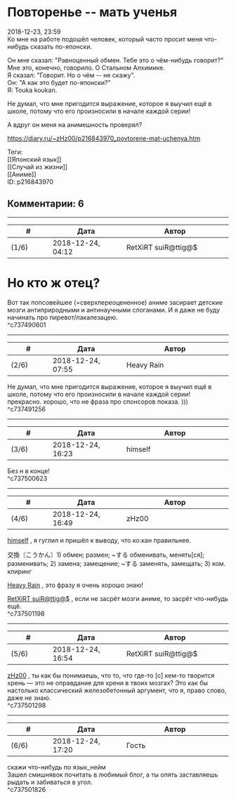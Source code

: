 Повторенье -- мать ученья
=========================

  
2018-12-23, 23:59  
 Ко мне на работе подошёл человек, который часто просит меня что-нибудь сказать по-японски.   
   
 Он мне сказал: "Равноценный обмен. Тебе это о чём-нибудь говорит?"   
 Мне это, конечно, говорило. О Стальном Алхимике.   
 Я сказал: "Говорит. Но о чём -- не скажу".   
 Он: "А как это будет по-японски?"   
 Я: Touka koukan.   
   
 Не думал, что мне пригодится выражение, которое я выучил ещё в школе, потому что его произносили в начале каждой серии!   
   
  А вдруг он меня на анимешность проверял?    
  
<https://diary.ru/~zHz00/p216843970_povtorene-mat-uchenya.htm>  
  
Теги:  
[[Японский язык]]  
[[Случай из жизни]]  
[[Аниме]]  
ID: p216843970  


Комментарии: 6
--------------

  


---



|         #         |              Дата              |                     Автор                     |           ID           |
| --- | --- | --- | --- |
| (1/6) | 2018-12-24, 04:12 | RetXiRT suiR@ttig@$ | c737490601 |

  
   Но кто ж отец?
===============

   
 Вот так попсовейшее (=сверхпереоцененное) аниме засирает детские мозги антиприродными и антинаучными слоганами.  И я даже не буду начинать про пиревот/лакалезацею.     
 ^c737490601

---



|         #         |              Дата              |                     Автор                     |           ID           |
| --- | --- | --- | --- |
| (2/6) | 2018-12-24, 07:55 | Heavy Rain | c737491256 |

  
  Не думал, что мне пригодится выражение, которое я выучил ещё в школе, потому что его произносили в начале каждой серии!    
 прекрасно. хорошо, что не фраза про спонсоров показа. )))   
 ^c737491256

---



|         #         |              Дата              |                     Автор                     |           ID           |
| --- | --- | --- | --- |
| (3/6) | 2018-12-24, 16:23 | himself | c737500623 |

  
 Без н в конце!   
 ^c737500623

---



|         #         |              Дата              |                     Автор                     |           ID           |
| --- | --- | --- | --- |
| (4/6) | 2018-12-24, 16:49 | zHz00 | c737501198 |

  
  [himself](http://himself.diary.ru "void")  , я гуглил и пришёл к выводу, что ко:кан правильнее.   
   
 交換〘こうかん〙1) обмен; размен; ~する обменивать, менять[ся]; разменивать; 2) замена; замещение; ~する заменять, замещать; 3) ком. клиринг   
   
  [Heavy Rain](http://kogacz.diary.ru "dear j ournal")  , это фразу я очень хорошо знаю!   
   
  [RetXiRT suiR@ttig@$](http://Hellspawn.diary.ru "Горчичник")  , если не засрёт мозги аниме, то засрёт что-нибудь ещё.   
 ^c737501198

---



|         #         |              Дата              |                     Автор                     |           ID           |
| --- | --- | --- | --- |
| (5/6) | 2018-12-24, 16:54 | RetXiRT suiR@ttig@$ | c737501298 |

  
   [zHz00](https://zHz00.diary.ru "Untitled")  , ты как бы понимаешь, что то, что где-то [с] кем-то творится хрень — это не оправдание для хрени в твоих мозгах? Это как бы настолько классический железобетонный аргумент, что я, право слово, даже не знаю.    
 ^c737501298

---



|         #         |              Дата              |                     Автор                     |           ID           |
| --- | --- | --- | --- |
| (6/6) | 2018-12-24, 17:20 | Гость | c737501826 |

  
  скажи что-нибудь по язык\_нейм    
 Зашел смишнявок почитать в любимый блог, а ты опять заставляешь рыдать и забиваться в угол.   
 ^c737501826